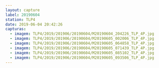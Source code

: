 ```yaml
---
layout: capture
label: 20190604
station: TLP4
date: 2019-06-04 20:42:26
capturas:
  - imagem: TLP4/2019/201906/20190604/M20190604_204226_TLP_4P.jpg
  - imagem: TLP4/2019/201906/20190604/M20190605_002006_TLP_4P.jpg
  - imagem: TLP4/2019/201906/20190604/M20190605_064858_TLP_4P.jpg
  - imagem: TLP4/2019/201906/20190604/M20190605_071439_TLP_4P.jpg
  - imagem: TLP4/2019/201906/20190604/M20190605_085102_TLP_4P.jpg
  - imagem: TLP4/2019/201906/20190604/M20190605_093506_TLP_4P.jpg
---
```

